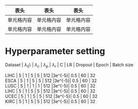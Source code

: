 
表头  | 表头  | 表头
 ---- | ----- | ------  
 单元格内容  | 单元格内容 | 单元格内容 
 单元格内容  | 单元格内容 | 单元格内容  


# Hyperparameter setting

Dataset | $\lambda_0$\ | $\lambda_{c}$ | $\lambda_{p}$ | $\lambda_{r}$ | C | LR        | Dropout | Epoch | Batch size  
<!--  ---- | ----- | ------  | ----- | ------ | ----- | ------ | ----- | ------ | -----  -->
LIHC    | 5           | 1             | 5             | 5             | 512  |3e^{-5}|  0.5     | 60    | 32                    
ESCA    | 5    | 1             | 5             | 5                    | 512  |3e^{-5}|  0.5     | 60    | 32                
LUSC    | 5    | 1             | 1             | 1                    | 512  |3e^{-5}|  0.5     | 60    | 32                
LIHC    | 5    | 1             | 5             | 5                    | 512  |3e^{-5}|  0.5     | 60    | 32                    
UCEC    | 5    | 1             | 5             | 5                    | 512  |3e^{-5}|  0.5     | 60    | 32                    
KIRC    | 5    | 1             | 5             | 5                    | 512  |3e^{-5}|  0.5     | 60    | 32                 
